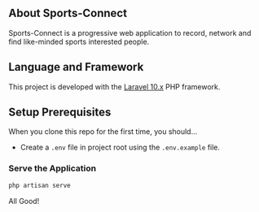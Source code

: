 ## About Sports-Connect
Sports-Connect is a progressive web application to record, network and find like-minded sports interested people.

## Language and Framework
This project is developed with the [Laravel 10.x](https://laravel.com) PHP framework.

## Setup Prerequisites
When you clone this repo for the first time, you should...

- Create a `.env` file in project root using the `.env.example` file.

### Serve the Application
```php
php artisan serve
```
All Good!
